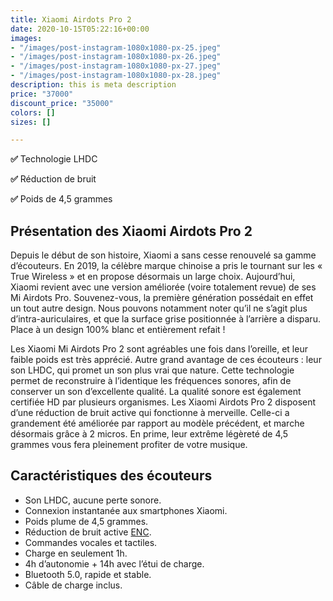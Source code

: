```yaml
---
title: Xiaomi Airdots Pro 2
date: 2020-10-15T05:22:16+00:00
images:
- "/images/post-instagram-1080x1080-px-25.jpeg"
- "/images/post-instagram-1080x1080-px-26.jpeg"
- "/images/post-instagram-1080x1080-px-27.jpeg"
- "/images/post-instagram-1080x1080-px-28.jpeg"
description: this is meta description
price: "37000"
discount_price: "35000"
colors: []
sizes: []

---
```

**✅** Technologie LHDC

**✅** Réduction de bruit

**✅** Poids de 4,5 grammes

## Présentation des Xiaomi Airdots Pro 2

Depuis le début de son histoire, Xiaomi a sans cesse renouvelé sa gamme d’écouteurs. En 2019, la célèbre marque chinoise a pris le tournant sur les « True Wireless » et en propose désormais un large choix. Aujourd’hui, Xiaomi revient avec une version améliorée (voire totalement revue) de ses Mi Airdots Pro. Souvenez-vous, la première génération possédait en effet un tout autre design. Nous pouvons notamment noter qu’il ne s’agit plus d’intra-auriculaires, et que la surface grise positionnée à l’arrière a disparu. Place à un design 100% blanc et entièrement refait !

Les Xiaomi Mi Airdots Pro 2 sont agréables une fois dans l’oreille, et leur faible poids est très apprécié. Autre grand avantage de ces écouteurs : leur son LHDC, qui promet un son plus vrai que nature. Cette technologie permet de reconstruire à l’identique les fréquences sonores, afin de conserver un son d’excellente qualité. La qualité sonore est également certifiée HD par plusieurs organismes. Les Xiaomi Airdots Pro 2 disposent d’une réduction de bruit active qui fonctionne à merveille. Celle-ci a grandement été améliorée par rapport au modèle précédent, et marche désormais grâce à 2 micros. En prime, leur extrême légèreté de 4,5 grammes vous fera pleinement profiter de votre musique.

## Caractéristiques des écouteurs

* Son LHDC, aucune perte sonore.
* Connexion instantanée aux smartphones Xiaomi.
* Poids plume de 4,5 grammes.
* Réduction de bruit active [ENC](https://fr.wikipedia.org/wiki/Contr%C3%B4le_actif_du_bruit).
* Commandes vocales et tactiles.
* Charge en seulement 1h.
* 4h d’autonomie + 14h avec l’étui de charge.
* Bluetooth 5.0, rapide et stable.
* Câble de charge inclus.